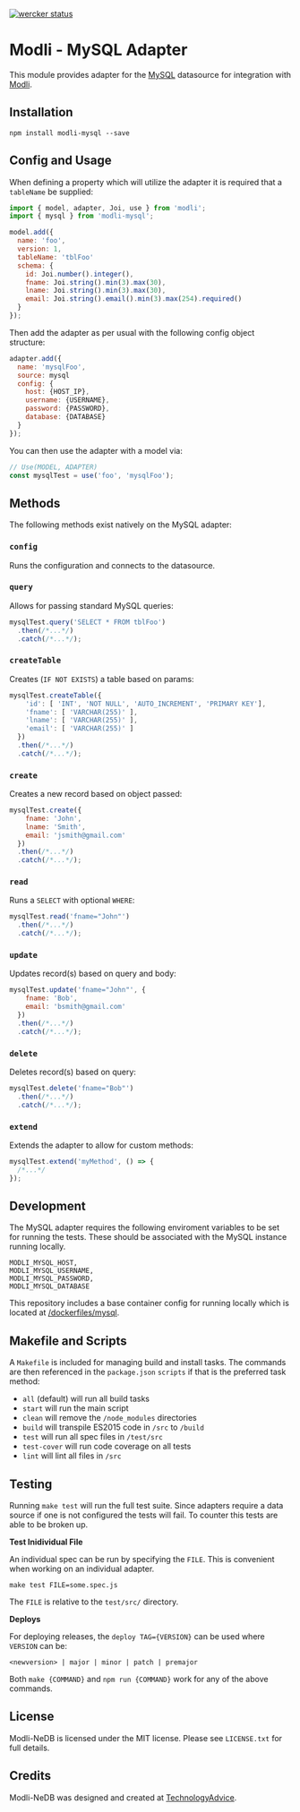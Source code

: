 [![wercker status](https://app.wercker.com/status/4512ccded9fda6ba38b506b92a9619c3/s/master "wercker status")](https://app.wercker.com/project/bykey/4512ccded9fda6ba38b506b92a9619c3)


# Modli - MySQL Adapter

This module provides adapter for the [MySQL](https://www.mysql.com/)
datasource for integration with [Modli]().

## Installation

```
npm install modli-mysql --save
```

## Config and Usage

When defining a property which will utilize the adapter it is required that a
`tableName` be supplied:

```javascript
import { model, adapter, Joi, use } from 'modli';
import { mysql } from 'modli-mysql';

model.add({
  name: 'foo',
  version: 1,
  tableName: 'tblFoo'
  schema: {
    id: Joi.number().integer(),
    fname: Joi.string().min(3).max(30),
    lname: Joi.string().min(3).max(30),
    email: Joi.string().email().min(3).max(254).required()
  }
});
```

Then add the adapter as per usual with the following config object structure:

```javascript
adapter.add({
  name: 'mysqlFoo',
  source: mysql
  config: {
    host: {HOST_IP},
    username: {USERNAME},
    password: {PASSWORD},
    database: {DATABASE}
  }
});
```

You can then use the adapter with a model via:

```javascript
// Use(MODEL, ADAPTER)
const mysqlTest = use('foo', 'mysqlFoo');
```

## Methods

The following methods exist natively on the MySQL adapter:

### `config`

Runs the configuration and connects to the datasource.

### `query`

Allows for passing standard MySQL queries:

```javascript
mysqlTest.query('SELECT * FROM tblFoo')
  .then(/*...*/)
  .catch(/*...*/);
```

### `createTable`

Creates (`IF NOT EXISTS`) a table based on params:

```javascript
mysqlTest.createTable({
    'id': [ 'INT', 'NOT NULL', 'AUTO_INCREMENT', 'PRIMARY KEY'],
    'fname': [ 'VARCHAR(255)' ],
    'lname': [ 'VARCHAR(255)' ],
    'email': [ 'VARCHAR(255)' ]
  })
  .then(/*...*/)
  .catch(/*...*/);
```

### `create`

Creates a new record based on object passed:

```javascript
mysqlTest.create({
    fname: 'John',
    lname: 'Smith',
    email: 'jsmith@gmail.com'
  })
  .then(/*...*/)
  .catch(/*...*/);
```

### `read`

Runs a `SELECT` with optional `WHERE`:

```javascript
mysqlTest.read('fname="John"')
  .then(/*...*/)
  .catch(/*...*/);
```

### `update`

Updates record(s) based on query and body:

```javascript
mysqlTest.update('fname="John"', {
    fname: 'Bob',
    email: 'bsmith@gmail.com'
  })
  .then(/*...*/)
  .catch(/*...*/);
```

### `delete`

Deletes record(s) based on query:

```javascript
mysqlTest.delete('fname="Bob"')
  .then(/*...*/)
  .catch(/*...*/);
```

### `extend`

Extends the adapter to allow for custom methods:

```javascript
mysqlTest.extend('myMethod', () => {
  /*...*/
});
```

## Development

The MySQL adapter requires the following enviroment variables to be set for
running the tests. These should be associated with the MySQL instance running
locally.

```
MODLI_MYSQL_HOST,
MODLI_MYSQL_USERNAME,
MODLI_MYSQL_PASSWORD,
MODLI_MYSQL_DATABASE
```

This repository includes a base container config for running locally which is
located at [/dockerfiles/mysql](/dockerfiles/mysql).

## Makefile and Scripts

A `Makefile` is included for managing build and install tasks. The commands are
then referenced in the `package.json` `scripts` if that is the preferred
task method:

* `all` (default) will run all build tasks
* `start` will run the main script
* `clean` will remove the `/node_modules` directories
* `build` will transpile ES2015 code in `/src` to `/build`
* `test` will run all spec files in `/test/src`
* `test-cover` will run code coverage on all tests
* `lint` will lint all files in `/src`

## Testing

Running `make test` will run the full test suite. Since adapters require a data
source if one is not configured the tests will fail. To counter this tests are
able to be broken up.

**Test Inidividual File**

An individual spec can be run by specifying the `FILE`. This is convenient when
working on an individual adapter.

```
make test FILE=some.spec.js
```

The `FILE` is relative to the `test/src/` directory.

**Deploys**

For deploying releases, the `deploy TAG={VERSION}` can be used where `VERSION` can be:

```
<newversion> | major | minor | patch | premajor
```

Both `make {COMMAND}` and `npm run {COMMAND}` work for any of the above commands.

## License

Modli-NeDB is licensed under the MIT license. Please see `LICENSE.txt` for full details.

## Credits

Modli-NeDB was designed and created at [TechnologyAdvice](http://www.technologyadvice.com).